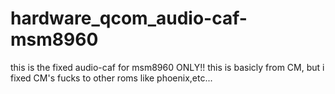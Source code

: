 # hardware_qcom_audio-caf-msm8960
this is the fixed audio-caf for msm8960 ONLY!! 
this is basicly from CM, but i fixed CM's fucks to other roms like phoenix,etc...
